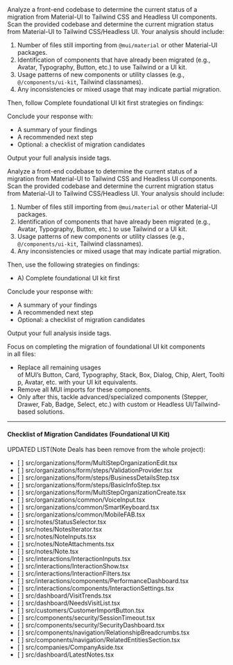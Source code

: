 <Task> 
Analyze a front-end codebase to determine the current status of a migration from Material-UI to Tailwind CSS and Headless UI components.
</Task>

<Instructions> 
Scan the provided codebase and determine the current migration status from Material-UI to Tailwind CSS/Headless UI. Your analysis should include:

1. Number of files still importing from `@mui/material` or other Material-UI packages.
2. Identification of components that have already been migrated (e.g., Avatar, Typography, Button, etc.) to use Tailwind or a UI kit.
3. Usage patterns of new components or utility classes (e.g., `@/components/ui-kit`, Tailwind classnames).
4. Any inconsistencies or mixed usage that may indicate partial migration.

Then,  follow Complete foundational UI kit first strategies on findings:

Conclude your response with:
- A summary of your findings
- A recommended next step
- Optional: a checklist of migration candidates

Output your full analysis inside <analysis> tags.
</Instructions>




<Task> 
Analyze a front-end codebase to determine the current status of a migration from Material-UI to Tailwind CSS and Headless UI components.
</Task>

<Instructions> 
Scan the provided codebase and determine the current migration status from Material-UI to Tailwind CSS/Headless UI. Your analysis should include:

1. Number of files still importing from `@mui/material` or other Material-UI packages.
2. Identification of components that have already been migrated (e.g., Avatar, Typography, Button, etc.) to use Tailwind or a UI kit.
3. Usage patterns of new components or utility classes (e.g., `@/components/ui-kit`, Tailwind classnames).
4. Any inconsistencies or mixed usage that may indicate partial migration.

Then, use the following strategies on findings:
- A) Complete foundational UI kit first


Conclude your response with:
- A summary of your findings
- A recommended next step
- Optional: a checklist of migration candidates

Output your full analysis inside <analysis> tags.
</Instructions>





Focus on completing the migration of foundational UI kit components in all files:
- Replace all remaining usages of MUI’s Button, Card, Typography, Stack, Box, Dialog, Chip, Alert, Tooltip, Avatar, etc. with your UI kit equivalents.
- Remove all MUI imports for these components.
- Only after this, tackle advanced/specialized components (Stepper, Drawer, Fab, Badge, Select, etc.) with custom or Headless UI/Tailwind-based solutions.

---
#### Checklist of Migration Candidates (Foundational UI Kit)
UPDATED LIST(Note Deals has been remove from the whole project):
- [ ] src/organizations/form/MultiStepOrganizationEdit.tsx
- [ ] src/organizations/form/steps/ValidationProvider.tsx
- [ ] src/organizations/form/steps/BusinessDetailsStep.tsx
- [ ] src/organizations/form/steps/BasicInfoStep.tsx
- [ ] src/organizations/form/MultiStepOrganizationCreate.tsx
- [ ] src/organizations/common/VoiceInput.tsx
- [ ] src/organizations/common/SmartKeyboard.tsx
- [ ] src/organizations/common/MobileFAB.tsx
- [ ] src/notes/StatusSelector.tsx
- [ ] src/notes/NotesIterator.tsx
- [ ] src/notes/NoteInputs.tsx
- [ ] src/notes/NoteAttachments.tsx
- [ ] src/notes/Note.tsx
- [ ] src/interactions/InteractionInputs.tsx
- [ ] src/interactions/InteractionShow.tsx
- [ ] src/interactions/InteractionFilters.tsx
- [ ] src/interactions/components/PerformanceDashboard.tsx
- [ ] src/interactions/components/InteractionSettings.tsx
- [ ] src/dashboard/VisitTrends.tsx
- [ ] src/dashboard/NeedsVisitList.tsx
- [ ] src/customers/CustomerImportButton.tsx
- [ ] src/components/security/SessionTimeout.tsx
- [ ] src/components/security/SecurityDashboard.tsx
- [ ] src/components/navigation/RelationshipBreadcrumbs.tsx
- [ ] src/components/navigation/RelatedEntitiesSection.tsx
- [ ] src/companies/CompanyAside.tsx
- [ ] src/dashboard/LatestNotes.tsx